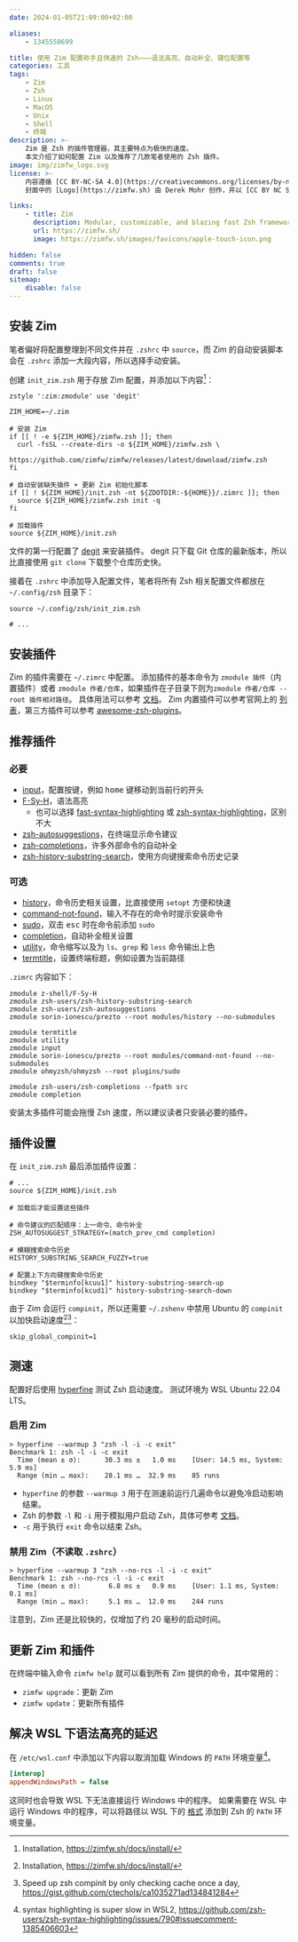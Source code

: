 ```yaml
---
date: 2024-01-05T21:09:00+02:00

aliases:
    - 1345558699

title: 使用 Zim 配置称手且快速的 Zsh⸺语法高亮、自动补全、键位配置等
categories: 工具
tags:
    - Zim
    - Zsh
    - Linux
    - MacOS
    - Unix
    - Shell
    - 终端
description: >-
    Zim 是 Zsh 的插件管理器，其主要特点为极快的速度。
    本文介绍了如何配置 Zim 以及推荐了几款笔者使用的 Zsh 插件。
image: img/zimfw_logo.svg
license: >-
    内容遵循 [CC BY-NC-SA 4.0](https://creativecommons.org/licenses/by-nc-sa/4.0/deed.zh-hans)。
    封面中的 [Logo](https://zimfw.sh) 由 Derek Mohr 创作，并以 [CC BY NC SA 4.0 协议](https://creativecommons.org/licenses/by-nc-sa/4.0/) 发布，修改了背景颜色和图标位置。

links:
    - title: Zim
      description: Modular, customizable, and blazing fast Zsh framework
      url: https://zimfw.sh/
      image: https://zimfw.sh/images/favicons/apple-touch-icon.png

hidden: false
comments: true
draft: false
sitemap:
    disable: false
---
```


## 安装 Zim

笔者偏好将配置整理到不同文件并在 `.zshrc` 中 `source`，而 Zim 的自动安装脚本会在 `.zshrc` 添加一大段内容，所以选择手动安装。

创建 `init_zim.zsh` 用于存放 Zim 配置，并添加以下内容[^zim_installation]：

```shell title="init_zim.zsh"
zstyle ':zim:zmodule' use 'degit'

ZIM_HOME=~/.zim

# 安装 Zim
if [[ ! -e ${ZIM_HOME}/zimfw.zsh ]]; then
  curl -fsSL --create-dirs -o ${ZIM_HOME}/zimfw.zsh \
      https://github.com/zimfw/zimfw/releases/latest/download/zimfw.zsh
fi

# 自动安装缺失插件 + 更新 Zim 初始化脚本
if [[ ! ${ZIM_HOME}/init.zsh -nt ${ZDOTDIR:-${HOME}}/.zimrc ]]; then
  source ${ZIM_HOME}/zimfw.zsh init -q
fi

# 加载插件
source ${ZIM_HOME}/init.zsh
```

文件的第一行配置了 [degit](https://github.com/Rich-Harris/degit) 来安装插件。
degit 只下载 Git 仓库的最新版本，所以比直接使用 `git clone` 下载整个仓库历史快。

接着在 `.zshrc` 中添加导入配置文件，笔者将所有 Zsh 相关配置文件都放在 `~/.config/zsh` 目录下：

```shell title="~/.zshrc"
source ~/.config/zsh/init_zim.zsh

# ...
```

## 安装插件

Zim 的插件需要在 `~/.zimrc` 中配置。
添加插件的基本命令为 `zmodule 插件`（内置插件）或者 `zmodule 作者/仓库`，如果插件在子目录下则为`zmodule 作者/仓库 --root 插件相对路径`。
具体用法可以参考 [文档](https://github.com/zimfw/zimfw?tab=readme-ov-file#zmodule)。
Zim 内置插件可以参考官网上的 [列表](https://zimfw.sh/docs/modules/)，第三方插件可以参考 [awesome-zsh-plugins](https://github.com/unixorn/awesome-zsh-plugins)。

## 推荐插件

### 必要

- [input](https://github.com/zimfw/input)，配置按键，例如 <kbd>home</kbd> 键移动到当前行的开头
- [F-Sy-H](https://github.com/z-shell/F-Sy-H)，语法高亮
  - 也可以选择 [fast-syntax-highlighting](https://github.com/zdharma-continuum/fast-syntax-highlighting) 或 [zsh-syntax-highlighting](https://github.com/zsh-users/zsh-syntax-highlighting)，区别不大
- [zsh-autosuggestions](https://github.com/zsh-users/zsh-autosuggestions)，在终端显示命令建议
- [zsh-completions](https://github.com/zsh-users/zsh-completions)，许多外部命令的自动补全
- [zsh-history-substring-search](https://github.com/zsh-users/zsh-history-substring-search)，使用方向键搜索命令历史记录

### 可选

- [history](https://github.com/sorin-ionescu/prezto/tree/master/modules/history)，命令历史相关设置，比直接使用 `setopt` 方便和快速
- [command-not-found](https://github.com/sorin-ionescu/prezto/tree/master/modules/command-not-found)，输入不存在的命令时提示安装命令
- [sudo](https://github.com/ohmyzsh/ohmyzsh/tree/master/plugins/sudo)，双击 <kbd>esc</kbd> 时在命令前添加 `sudo`
- [completion](https://github.com/zimfw/completion)，自动补全相关设置
- [utility](https://github.com/zimfw/utility)，命令缩写以及为 `ls`、`grep` 和 `less` 命令输出上色
- [termtitle](https://github.com/zimfw/termtitle)，设置终端标题，例如设置为当前路径

`.zimrc` 内容如下：

```shell title="~/.zimrc"
zmodule z-shell/F-Sy-H
zmodule zsh-users/zsh-history-substring-search
zmodule zsh-users/zsh-autosuggestions
zmodule sorin-ionescu/prezto --root modules/history --no-submodules

zmodule termtitle
zmodule utility
zmodule input
zmodule sorin-ionescu/prezto --root modules/command-not-found --no-submodules
zmodule ohmyzsh/ohmyzsh --root plugins/sudo

zmodule zsh-users/zsh-completions --fpath src
zmodule completion
```

安装太多插件可能会拖慢 Zsh 速度，所以建议读者只安装必要的插件。

## 插件设置

在 `init_zim.zsh` 最后添加插件设置：

```shell title="init_zim.zsh"
# ...
source ${ZIM_HOME}/init.zsh

# 加载后才能设置这些插件

# 命令建议的匹配顺序：上一命令、命令补全
ZSH_AUTOSUGGEST_STRATEGY=(match_prev_cmd completion)

# 模糊搜索命令历史
HISTORY_SUBSTRING_SEARCH_FUZZY=true

# 配置上下方向键搜索命令历史
bindkey "$terminfo[kcuu1]" history-substring-search-up
bindkey "$terminfo[kcud1]" history-substring-search-down
```

由于 Zim 会运行 `compinit`，所以还需要 `~/.zshenv` 中禁用 Ubuntu 的 `compinit` 以加快启动速度[^zim_installation][^global_compinit]：

```shell title="~/.zshenv"
skip_global_compinit=1
```

## 测速

配置好后使用 [hyperfine](https://github.com/sharkdp/hyperfine) 测试 Zsh 启动速度。
测试环境为 WSL Ubuntu 22.04 LTS。

### 启用 Zim

```console
> hyperfine --warmup 3 "zsh -l -i -c exit"
Benchmark 1: zsh -l -i -c exit
  Time (mean ± σ):      30.3 ms ±   1.0 ms    [User: 14.5 ms, System: 5.9 ms]
  Range (min … max):    28.1 ms …  32.9 ms    85 runs
```

- `hyperfine` 的参数 `--warmup 3` 用于在测速前运行几遍命令以避免冷启动影响结果。
- Zsh 的参数 `-l` 和 `-i` 用于模拟用户启动 Zsh，具体可参考 [文档](https://zsh.sourceforge.io/Guide/zshguide02.html)。
- `-c` 用于执行 `exit` 命令以结束 Zsh。

### 禁用 Zim（不读取 `.zshrc`）

```console
> hyperfine --warmup 3 "zsh --no-rcs -l -i -c exit"
Benchmark 1: zsh --no-rcs -l -i -c exit
  Time (mean ± σ):       6.8 ms ±   0.9 ms    [User: 1.1 ms, System: 0.1 ms]
  Range (min … max):     5.1 ms …  12.0 ms    244 runs
```

注意到，Zim 还是比较快的，仅增加了约 20 毫秒的启动时间。

## 更新 Zim 和插件

在终端中输入命令 `zimfw help` 就可以看到所有 Zim 提供的命令，其中常用的：

- `zimfw upgrade`：更新 Zim
- `zimfw update`：更新所有插件

## 解决 WSL 下语法高亮的延迟

在 `/etc/wsl.conf` 中添加以下内容以取消加载 Windows 的 `PATH` 环境变量[^github_wsl_syntax_highlight]。

```ini title="/etc/wsl.conf"
[interop]
appendWindowsPath = false
```

这同时也会导致 WSL 下无法直接运行 Windows 中的程序。
如果需要在 WSL 中运行 Windows 中的程序，可以将路径以 WSL 下的 [格式](https://learn.microsoft.com/zh-cn/windows/wsl/filesystems) 添加到 Zsh 的 `PATH` 环境变量。

[^zim_installation]: Installation, https://zimfw.sh/docs/install/

[^github_wsl_syntax_highlight]: syntax highlighting is super slow in WSL2, https://github.com/zsh-users/zsh-syntax-highlighting/issues/790#issuecomment-1385406603

[^global_compinit]: Speed up zsh compinit by only checking cache once a day, https://gist.github.com/ctechols/ca1035271ad134841284
